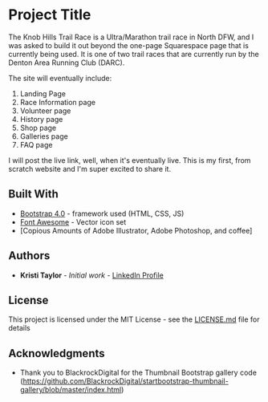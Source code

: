 # Project Title

The Knob Hills Trail Race is a Ultra/Marathon trail race in North DFW, and I was asked to build it out beyond the one-page Squarespace page that is currently being used. It is one of two trail races that are currently run by the Denton Area Running Club (DARC). 

The site will eventually include:
1) Landing Page
2) Race Information page
3) Volunteer page
4) History page
5) Shop page
6) Galleries page
7) FAQ page

I will post the live link, well, when it's eventually live. This is my first, from scratch website and I'm super excited to share it. 

## Built With

* [Bootstrap 4.0](https://getbootstrap.com/) - framework used (HTML, CSS, JS)
* [Font Awesome](https://fontawesome.com/) - Vector icon set
* [Copious Amounts of Adobe Illustrator, Adobe Photoshop, and coffee]


## Authors

* **Kristi Taylor** - *Initial work* - [LinkedIn Profile](https://www.linkedin.com/in/kristitaylor/)

## License

This project is licensed under the MIT License - see the [LICENSE.md](LICENSE.md) file for details

## Acknowledgments

* Thank you to BlackrockDigital for the Thumbnail Bootstrap gallery code (https://github.com/BlackrockDigital/startbootstrap-thumbnail-gallery/blob/master/index.html)

